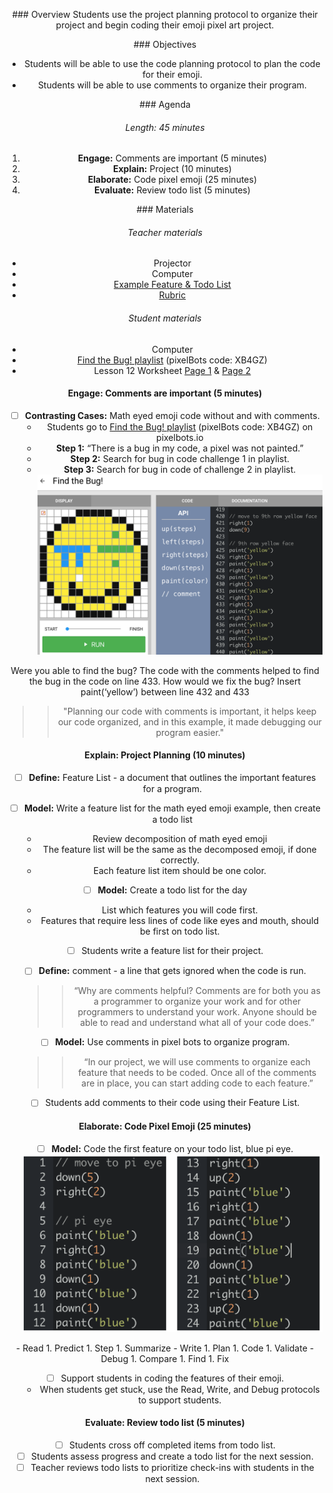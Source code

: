 <header title='Lesson 12: Coding Pixel Emojis' subtitle='plugged' bgColor='#C2DACC'/>

<notable>

<iconp src='/icons/activity.png'>### Overview</iconp>
Students use the project planning protocol to organize their project and begin coding their emoji pixel art project.



<iconp src='/icons/objectives.png'>### Objectives</iconp>

- Students will be able to use the code planning protocol to plan the code for their emoji.
- Students will be able to use comments to organize their program.


<iconp src='/icons/agenda.png'>### Agenda</iconp>
###### Length: 45 minutes
1. **Engage:** Comments are important (5 minutes)
2. **Explain:** Project (10 minutes)
3. **Elaborate:** Code pixel emoji (25 minutes)
4. **Evaluate:** Review todo list (5 minutes)




<note>

<iconp src='/icons/materials.png'>### Materials</iconp>

###### Teacher materials
- Projector
- Computer
- [Example Feature & Todo List][example]
- [Rubric][rubric]


###### Student materials
- Computer
- [Find the Bug! playlist][playlist] (pixelBots code: XB4GZ)
- Lesson 12 Worksheet [Page 1][worksheet1] & [Page 2][worksheet2]



</note>

#### Engage: Comments are important (5 minutes)

- [ ] **Contrasting Cases:** Math eyed emoji code without and with comments.
  - Students go to [Find the Bug! playlist][playlist] (pixelBots code: XB4GZ) on pixelbots.io
  - **Step 1:** “There is a bug in my code, a pixel was not painted.”
  - **Step 2:**  Search for bug in code challenge 1 in playlist.
  - **Step 3:** Search for bug in code of challenge 2 in playlist.
<note>![debug](./images/debug.png)</note>
<pagebreak/>
  <iconp type='question'>Were you able to find the bug?</iconp>
  <iconp type='answer'>The code with the comments helped to find the bug in the code on line 433.</iconp>
  <iconp type='question'>How would we fix the bug?</iconp>
  <iconp type='answer'>Insert paint(‘yellow’) between line 432 and 433</iconp>

>> "Planning our code with comments is important, it helps keep our code organized, and in this example, it made debugging our program easier."

#### Explain: Project Planning (10 minutes)

- [ ] **Define:** Feature List - a document that outlines the important features for a program.

- [ ] **Model:** Write a feature list for the math eyed emoji example, then create a todo list
  - Review decomposition of math eyed emoji
  - The feature list will be the same as the decomposed emoji, if done correctly.
  - Each feature list item should be one color.


- [ ] **Model:** Create a todo list for the day
  - List which features you will code first.
  - Features that require less lines of code like eyes and mouth,
    should be first on todo list.

- [ ] Students write a feature list for their project.

- [ ] **Define:** comment - a line that gets ignored when the code is run.
  >> “Why are comments helpful? Comments are for both you as a programmer to organize your work and for other programmers to understand your work. Anyone should be able to read and understand what all of your code does.”

- [ ] **Model:** Use comments in pixel bots to organize program.
  >> “In our project, we will use comments to organize each feature that needs to be coded. Once all of the comments are in place, you can start adding code to each feature.”

- [ ] Students add comments to their code using their Feature List.

#### Elaborate: Code Pixel Emoji (25 minutes)

- [ ] **Model:** Code the first feature on your todo list, blue pi eye.
![pi eye code](./images/pieyecode.png)

<note type="reminder" title="Reminder: Protocols">
- Read
  1. Predict
  1. Step
  1. Summarize
- Write
  1. Plan
  1. Code
  1. Validate
- Debug
  1. Compare
  1. Find
  1. Fix
  </note>

- [ ] Support students in coding the features of their emoji.
  - When students get stuck, use the Read, Write, and Debug protocols to support students.



#### Evaluate: Review todo list (5 minutes)

- [ ] Students cross off completed items from todo list.
- [ ] Students assess progress and create a todo list for the next session.
- [ ] Teacher reviews todo lists to prioritize check-ins with students in the next session.

</notable>

[debug]: ../images/debug.png
[example]: https://drive.google.com/file/d/0BzdzqwuMjqy2NjFhZm5QZm1QeVk/view
[pi eye code]: ../images/pieyecode.png
[playlist]: http://www.pixelbots.io/XB4GZ
[worksheet1]: ../../worksheets/lesson12-worksheet1-1.pdf
[worksheet2]: ../../worksheets/lesson12-worksheet1-2.pdf
[rubric]: https://docs.google.com/document/d/1qQ3agWiwpL5hg8jD2lVk6juwkZQArCEFowgTXdAsLZA/edit?usp=sharing
